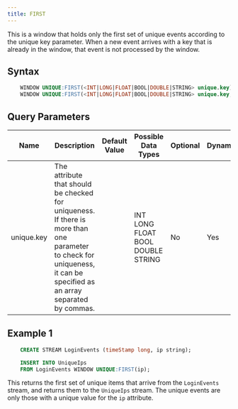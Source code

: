 ```yaml
---
title: FIRST
---
```


This is a window that holds only the first set of unique events according to the unique key parameter. When a new event arrives with a key that is already in the window, that event is not processed by the window.

## Syntax

```sql
    WINDOW UNIQUE:FIRST(<INT|LONG|FLOAT|BOOL|DOUBLE|STRING> unique.key)
    WINDOW UNIQUE:FIRST(<INT|LONG|FLOAT|BOOL|DOUBLE|STRING> unique.key, <INT|LONG|FLOAT|BOOL|DOUBLE|STRING> ...)
```

## Query Parameters

| Name       | Description  | Default Value | Possible Data Types | Optional | Dynamic |
|------------|-------------------|---------------|-------------------|----------|---------|
| unique.key | The attribute that should be checked for uniqueness. If there is more than one parameter to check for uniqueness, it can be specified as an array separated by commas. | | INT LONG FLOAT BOOL DOUBLE STRING | No       | Yes     |

## Example 1

```sql
    CREATE STREAM LoginEvents (timeStamp long, ip string);

    INSERT INTO UniqueIps 
    FROM LoginEvents WINDOW UNIQUE:FIRST(ip);
```

This returns the first set of unique items that arrive from the `LoginEvents` stream, and returns them to the `UniqueIps` stream. The unique events are only those with a unique value for the `ip` attribute.
